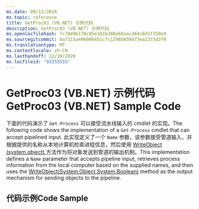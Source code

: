 ```yaml
---
ms.date: 09/12/2016
ms.topic: reference
title: GetProc03 (VB.NET) 示例代码
description: GetProc03 (VB.NET) 示例代码
ms.openlocfilehash: fc70496178c85e101b380e68aacd64c8d1f350e9
ms.sourcegitcommit: ba7315a496986451cfc1296b659d73ea2373d3f0
ms.translationtype: MT
ms.contentlocale: zh-CN
ms.lasthandoff: 12/10/2020
ms.locfileid: "93355555"
---
```

# <a name="getproc03-vbnet-sample-code"></a><span data-ttu-id="77c4f-103">GetProc03 (VB.NET) 示例代码</span><span class="sxs-lookup"><span data-stu-id="77c4f-103">GetProc03 (VB.NET) Sample Code</span></span>

<span data-ttu-id="77c4f-104">下面的代码演示了 `Get-Process` 可以接受流水线输入的 cmdlet 的实现。</span><span class="sxs-lookup"><span data-stu-id="77c4f-104">The following code shows the implementation of a `Get-Process` cmdlet that can accept pipelined input.</span></span> <span data-ttu-id="77c4f-105">此实现定义了一个 `Name` 参数，该参数接受管道输入，并根据提供的名称从本地计算机检索进程信息，然后使用 [WriteObject (system.object) ](/dotnet/api/system.management.automation.cmdlet.writeobject#System_Management_Automation_Cmdlet_WriteObject_System_Object_System_Boolean_) 方法作为将对象发送到管道的输出机制。</span><span class="sxs-lookup"><span data-stu-id="77c4f-105">This implementation defines a `Name` parameter that accepts pipeline input, retrieves process information from the local computer based on the supplied names, and then uses the [WriteObject(System.Object,System.Boolean)](/dotnet/api/system.management.automation.cmdlet.writeobject#System_Management_Automation_Cmdlet_WriteObject_System_Object_System_Boolean_) method as the output mechanism for sending objects to the pipeline.</span></span>

## <a name="code-sample"></a><span data-ttu-id="77c4f-106">代码示例</span><span class="sxs-lookup"><span data-stu-id="77c4f-106">Code Sample</span></span>

<!-- TODO!!!: review snippet reference  [!CODE [Msh_samplesgetproc03#getproc03vbAll](Msh_samplesgetproc03#getproc03vbAll)]  -->
